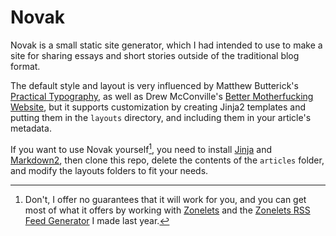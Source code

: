 # Novak
Novak is a small static site generator, which I had intended to use to make a site for sharing essays and short stories outside of the traditional blog format.

The default style and layout is very influenced by Matthew Butterick's [Practical Typography](https://practicaltypography.com), as well as Drew McConville's [Better Motherfucking Website](http://bettermotherfuckingwebsite.com), but it supports customization by creating Jinja2 templates and putting them in the `layouts` directory, and including them in your article's metadata.

If you want to use Novak yourself[^1], you need to install [Jinja](https://jinja.palletsprojects.com/en/3.1.x/) and [Markdown2](https://github.com/trentm/python-markdown2), then clone this repo, delete the contents of the `articles` folder, and modify the layouts folders to fit your needs.

[^1]: Don't, I offer no guarantees that it will work for you, and you can get most of what it offers by working with [Zonelets](https://zonelets.net) and the [Zonelets RSS Feed Generator](https://github.com/goofpunk/Zonelets-RSS-Feed-Generator) I made last year.
